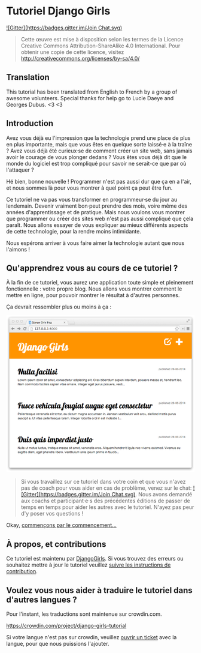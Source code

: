 # Tutoriel Django Girls

[![Gitter](https://badges.gitter.im/Join Chat.svg)](https://gitter.im/DjangoGirls/tutorial?utm_source=badge&utm_medium=badge&utm_campaign=pr-badge&utm_content=badge)

> Cette œuvre est mise à disposition selon les termes de la Licence Creative Commons Attribution-ShareAlike 4.0 International. Pour obtenir une copie de cette licence, visitez http://creativecommons.org/licenses/by-sa/4.0/

## Translation

This tutorial has been translated from English to French by a group of awesome volunteers. Special thanks for help go to Lucie Daeye and Georges Dubus. <3 <3

## Introduction

Avez vous déjà eu l'impression que la technologie prend une place de plus en plus importante, mais que vous êtes en quelque sorte laissé·e à la traîne ? Avez vous déjà été curieux·se de comment créer un site web, sans jamais avoir le courage de vous plonger dedans ? Vous êtes vous déjà dit que le monde du logiciel est trop compliqué pour savoir ne serait-ce que par où l'attaquer ?

Hé bien, bonne nouvelle ! Programmer n'est pas aussi dur que ça en a l'air, et nous sommes là pour vous montrer à quel point ça peut être fun.

Ce tutoriel ne va pas vous transformer en programmeur·se du jour au lendemain. Devenir vraiment bon·peut prendre des mois, voire même des années d'apprentissage et de pratique. Mais nous voulons vous montrer que programmer ou créer des sites web n'est pas aussi compliqué que çela paraît. Nous allons essayer de vous expliquer au mieux différents aspects de cette technologie, pour la rendre moins intimidante.

Nous espérons arriver à vous faire aimer la technologie autant que nous l'aimons !

## Qu'apprendrez vous au cours de ce tutoriel ?

À la fin de ce tutoriel, vous aurez une application toute simple et pleinement fonctionnelle : votre propre blog. Nous allons vous montrer comment le mettre en ligne, pour pouvoir montrer le résultat à d'autres personnes.

Ça devrait ressembler plus ou moins à ça :

![Figure 0.1][2]

 [2]: images/application.png

> Si vous travaillez sur ce tutoriel dans votre coin et que vous n'avez pas de coach pour vous aider en cas de problème, venez sur le chat: [![Gitter](https://badges.gitter.im/Join Chat.svg)](https://gitter.im/DjangoGirls/tutorial?utm_source=badge&utm_medium=badge&utm_campaign=pr-badge&utm_content=badge). Nous avons demandé aux coachs et participant·e·s des précédentes éditions de passer de temps en temps pour aider les autres avec le tutoriel. N'ayez pas peur d'y poser vos questions !

Okay, [commençons par le commencement...][3]

 [3]: how_internet_works/README.md

## À propos, et contributions

Ce tutoriel est maintenu par [DjangoGirls][4]. Si vous trouvez des erreurs ou souhaitez mettre à jour le tutoriel veuillez [suivre les instructions de contribution][5].

 [4]: http://djangogirls.org/
 [5]: https://github.com/DjangoGirls/tutorial/blob/master/README.md

## Voulez vous nous aider à traduire le tutoriel dans d'autres langues ?

Pour l'instant, les traductions sont maintenue sur crowdin.com.

https://crowdin.com/project/django-girls-tutorial

Si votre langue n'est pas sur crowdin, veuillez [ouvrir un ticket][6] avec la langue, pour que nous puissions l'ajouter.

 [6]: https://github.com/DjangoGirls/tutorial/issues/new
